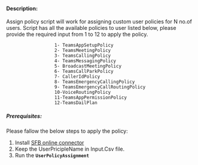 #### Description:
Assign policy script will work for assigning custom user policies for N no.of users.
Script has all the available policies to user listed below, please provide the required input from 1 to 12 to apply the policy. 

                      1- TeamsAppSetupPolicy 
                      2- TeamsMeetingPolicy 
                      3- TeamsCallingPolicy
                      4- TeamsMessagingPolicy 
                      5- BroadcastMeetingPolicy
                      6- TeamsCallParkPolicy
                      7- CallerIdPolicy 
                      8- TeamsEmergencyCallingPolicy 
                      9- TeamsEmergencyCallRoutingPolicy
                      10-VoiceRoutingPolicy 
                      11-TeamsAppPermissionPolicy 
                      12-TeamsDailPlan


##### Prerequisites:

Please fallow the below steps to apply the policy:
1)	Install [SFB online connector](https://www.microsoft.com/en-us/download/details.aspx?id=39366)
2)  Keep the UserPricipleName in Input.Csv file.
3)	Run the **`UserPolicyAssignment`**







